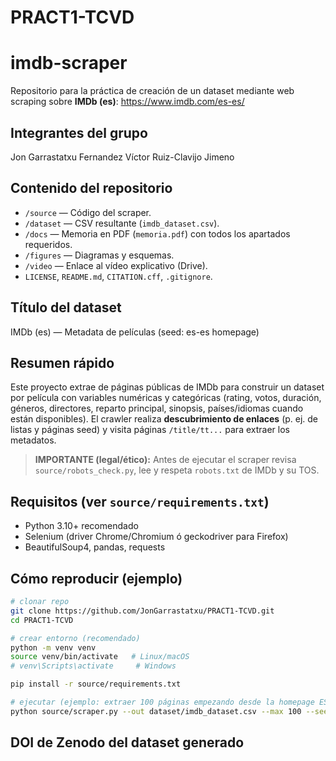# PRACT1-TCVD
# imdb-scraper

Repositorio para la práctica de creación de un dataset mediante web scraping sobre **IMDb (es)**: https://www.imdb.com/es-es/

## Integrantes del grupo
Jon Garrastatxu Fernandez
Víctor Ruiz-Clavijo Jimeno

## Contenido del repositorio
- `/source` — Código del scraper.  
- `/dataset` — CSV resultante (`imdb_dataset.csv`).  
- `/docs` — Memoria en PDF (`memoria.pdf`) con todos los apartados requeridos.  
- `/figures` — Diagramas y esquemas.  
- `/video` — Enlace al vídeo explicativo (Drive).  
- `LICENSE`, `README.md`, `CITATION.cff`, `.gitignore`.

## Título del dataset
IMDb (es) — Metadata de películas (seed: es-es homepage)

## Resumen rápido
Este proyecto extrae de páginas públicas de IMDb para construir un dataset por película con variables numéricas y categóricas (rating, votos, duración, géneros, directores, reparto principal, sinopsis, países/idiomas cuando están disponibles). El crawler realiza **descubrimiento de enlaces** (p. ej. de listas y páginas seed) y visita páginas `/title/tt...` para extraer los metadatos.

> **IMPORTANTE (legal/ético):** Antes de ejecutar el scraper revisa `source/robots_check.py`, lee y respeta `robots.txt` de IMDb y su TOS.

## Requisitos (ver `source/requirements.txt`)
- Python 3.10+ recomendado
- Selenium (driver Chrome/Chromium ó geckodriver para Firefox)
- BeautifulSoup4, pandas, requests

## Cómo reproducir (ejemplo)
```bash
# clonar repo
git clone https://github.com/JonGarrastatxu/PRACT1-TCVD.git
cd PRACT1-TCVD

# crear entorno (recomendado)
python -m venv venv
source venv/bin/activate   # Linux/macOS
# venv\Scripts\activate     # Windows

pip install -r source/requirements.txt

# ejecutar (ejemplo: extraer 100 páginas empezando desde la homepage ES)
python source/scraper.py --out dataset/imdb_dataset.csv --max 100 --seed https://www.imdb.com/es-es/
```

## DOI de Zenodo del dataset generado